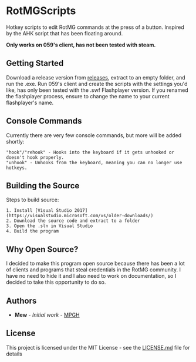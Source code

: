 # RotMGScripts

Hotkey scripts to edit RotMG commands at the press of a button. Inspired by the AHK script that has been floating around.

**Only works on 059's client, has not been tested with steam.**

## Getting Started

Download a release version from [releases](https://github.com/StarOfDoom/RotMGScripts/releases), extract to an empty folder, and run the .exe.
Run 059's client and create the scripts with the settings you'd like, has only been tested with the .swf Flashplayer version.
If you renamed the flashplayer process, ensure to change the name to your current flashplayer's name.

## Console Commands

Currently there are very few console commands, but more will be added shortly:

```
"hook"/"rehook" - Hooks into the keyboard if it gets unhooked or doesn't hook properly.
"unhook" - Unhooks from the keyboard, meaning you can no longer use hotkeys.
```

## Building the Source

Steps to build source:

```
1. Install [Visual Studio 2017](https://visualstudio.microsoft.com/vs/older-downloads/)
2. Download the source code and extract to a folder
3. Open the .sln in Visual Studio
4. Build the program
```

## Why Open Source?

I decided to make this program open source because there has been a lot of clients and programs that steal credentials in the RotMG community. I have no need to hide it and I also need to work on documentation, so I decided to take this opportunity to do so.

## Authors

* **Mew** - *Initial work* - [MPGH](https://www.mpgh.net/forum/member.php?u=1328430)

## License

This project is licensed under the MIT License - see the [LICENSE.md](LICENSE.md) file for details
